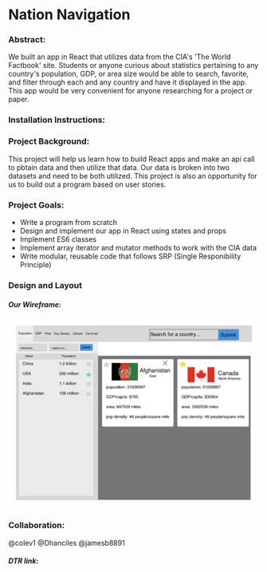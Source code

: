 # Nation Navigation

### Abstract:

We built an app in React that utilizes data from the CIA's 'The World Factbook' site. Students or anyone curious about statistics pertaining to any country's population, GDP, or area size would be able to search, favorite, and filter through each and any country and have it displayed in the app. This app would be very convenient for anyone researching for a project or paper.

### Installation Instructions:


### Project Background:

This project will help us learn how to build React apps and make an api call to pbtain data and then utilize that data. Our data is broken into two datasets and need to be both utilized. This project is also an opportunity for us to build out a program based on user stories.

### Project Goals:

- Write a program from scratch
- Design and implement our app in React using states and props
- Implement ES6 classes
- Implement array iterator and mutator methods to work with the CIA data
- Write modular, reusable code that follows SRP (Single Responibility Principle)

### Design and Layout

##### Our Wireframe:

![Image of Wireframe](wireframe.png)

### Collaboration:

@colev1
@Dhanciles
@jamesb8891

##### DTR link:
